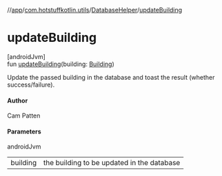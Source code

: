 //[app](../../../index.md)/[com.hotstuffkotlin.utils](../index.md)/[DatabaseHelper](index.md)/[updateBuilding](update-building.md)

# updateBuilding

[androidJvm]\
fun [updateBuilding](update-building.md)(building: [Building](../../com.hotstuffkotlin.models/-building/index.md))

Update the passed building in the database and toast the result (whether success/failure).

#### Author

Cam Patten

#### Parameters

androidJvm

| | |
|---|---|
| building | the building to be updated in the database |
